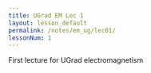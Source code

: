 ```yaml
---
title: UGrad EM Lec 1
layout: lesson_default
permalink: /notes/em_ug/lec01/
lessonNum: 1
---
```

First lecture for UGrad electromagnetism
